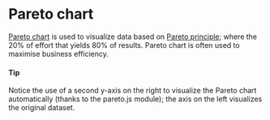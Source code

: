 # Pareto chart
[Pareto chart](https://api.highcharts.com/highcharts/plotOptions.pareto) is used to visualize data based on [Pareto principle](https://en.wikipedia.org/wiki/Pareto_principle); where the 20% of effort that yields 80% of results. Pareto chart is often used to maximise business efficiency.
####  Tip
Notice the use of a second y-axis on the right to visualize the Pareto chart automatically (thanks to the pareto.js module); the axis on the left visualizes the original dataset.
